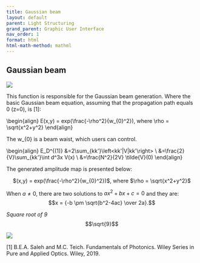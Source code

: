 ```yaml
---
title: Gaussian beam
layout: default
parent: Light Structuring
grand_parent: Graphic User Interface
nav_order: 1
format: html
html-math-method: mathml
---
```

## [](#header-2)Gaussian beam

![](/lbsa/assets/images/Airy.png)


This function is responsible for the Gaussian beam generation. Where the basic Gaussian beam equation, assuming that the propagation path equals 0 (z=0), is [1]:

\begin{align}
E(x,y) = exp(\frac{-\rho^2}{w_{0}^2}), where \rho = \sqrt{x^2+y^2}
\end{align}


 
The  w_{0} is a beam waist, which users can control.

\begin{align}
E_D^{(1)} &=2\sum_{kk'}\left<kk'|V|kk'\right>
\\
&=\frac{2}{V}\sum_{kk'}\int d^3x V(x)
\\
&=\frac{N^2}{2V} \tilde{V}(0)
\end{align}

The generated amplitude map is presented below:

<p align="center">
$(x,y) = exp(\frac{-\rho^2}{w_{0}^2})$, where $\rho = \sqrt{x^2+y^2}$
<p>


When $a \ne 0$, there are two solutions to $ax^2 + bx + c = 0$ and they are:
$$x = {-b \pm \sqrt{b^2-4ac} \over 2a}.$$

_Square root of 9_
$$\sqrt{9}$$

![](/lbsa/assets/images/Airy.bmp)

[1] B.E.A. Saleh and M.C. Teich. Fundamentals of Photonics. Wiley Series in Pure and Applied Optics. Wiley, 2019.
 


